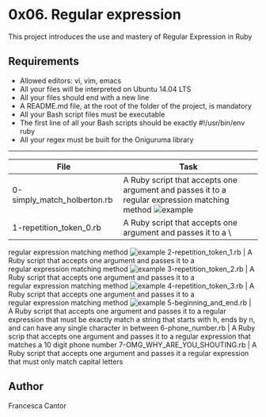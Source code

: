# 0x06. Regular expression
This project introduces the use and mastery of Regular Expression in Ruby

## Requirements
- Allowed editors: vi, vim, emacs
- All your files will be interpreted on Ubuntu 14.04 LTS
- All your files should end with a new line
- A README.md file, at the root of the folder of the project, is mandatory
- All your Bash script files must be executable
- The first line of all your Bash scripts should be exactly #!/usr/bin/env ruby
- All your regex must be built for the Oniguruma library

---
File | Task
---|---
0-simply_match_holberton.rb | A Ruby script that accepts one argument and passes it to a regular expression matching method ![example](https://s3.amazonaws.com/intranet-projects-files/holbertonschool-sysadmin_devops/78/just-match-Holberton.png)
1-repetition_token_0.rb | A Ruby script that accepts one argument and passes it to a \
regular expression matching method ![example](https://s3.amazonaws.com/intranet-projects-files/holbertonschool-sysadmin_devops/78/repetition-token-0.png)
2-repetition_token_1.rb | A Ruby script that accepts one argument and passes it to a \
regular expression matching method ![example](https://s3.amazonaws.com/intranet-projects-files/holbertonschool-sysadmin_devops/78/repetition-token-1.png)
3-repetition_token_2.rb | A Ruby script that accepts one argument and passes it to a \
regular expression matching method ![example](https://s3.amazonaws.com/intranet-projects-files/holbertonschool-sysadmin_devops/78/repetition-token-2.png)
4-repetition_token_3.rb | A Ruby script that accepts one argument and passes it to a \
regular expression matching method ![example](https://s3.amazonaws.com/intranet-projects-files/holbertonschool-sysadmin_devops/78/repetition-token-3.png)
5-beginning_and_end.rb | A Ruby script that accepts one argument and passes it to a regular expression that must be exactly match a string that starts with h, ends by n, and can have any single character in between
6-phone_number.rb | A Ruby scrip that accepts one argument and passes it to a regular expression that matches a 10 digit phone number
7-OMG_WHY_ARE_YOU_SHOUTING.rb | A Ruby script that accepts one argument and passes it a regular expression that must only match capital letters

## Author
Francesca Cantor